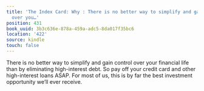 ```yaml
---
title: 'The Index Card: Why : There is no better way to simplify and gain control
  over you…'
position: 431
book_uuid: 3b3c636e-878a-459a-adc5-8da017f35bc6
location: '422'
source: kindle
touch: false
---
```


There is no better way to simplify and gain control over your financial life than by eliminating high-interest debt. So pay off your credit card and other high-interest loans ASAP. For most of us, this is by far the best investment opportunity we’ll ever receive.